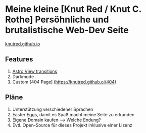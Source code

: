 # Meine kleine [Knut Red / Knut C. Rothe] Persöhnliche und brutalistische Web-Dev Seite

[knutred.github.io](https://knutred.github.io)

## Features

1. [Astro View transitions](https://docs.astro.build/en/guides/view-transitions/) 
2. Darkmode
3. Custom  [404 Page] (https://knutred.github.oi/404)

## Pläne

1. Unterstützung verschiedener Sprachen
2. Easter Eggs, damit es Spaß macht meine Seite zu erkunden
3. Eigene Domain kaufen --> Welche Endung?
5. Evtl. Open-Source für dieses Projekt inklusive einer Lizenz
